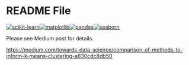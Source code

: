 # README File

[![scikit-learn](https://img.shields.io/badge/scikit_learn-0.24.1-blue.svg)](https://scikit-learn.org/stable/)[![matplotlib](https://img.shields.io/badge/matplotlib-3.3.4-blue.svg)](https://matplotlib.org/)[![pandas](https://img.shields.io/badge/pandas-1.2.1-blue.svg)](https://pandas.pydata.org/)[![seaborn](https://img.shields.io/badge/seaborn-0.11.1-blue.svg)](https://seaborn.pydata.org/)

Please see Medium post for details.

https://medium.com/towards-data-science/comparison-of-methods-to-inform-k-means-clustering-a830cdc8db50
